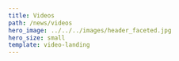 ```yaml
---
title: Videos
path: /news/videos
hero_image: ../../../images/header_faceted.jpg
hero_size: small
template: video-landing
---
```

